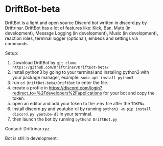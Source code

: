 # DriftBot-beta
DriftBot is a light and open source Discord bot written in discord.py by Driftrinar. DriftBot has a lot of features like: Kick, Ban, Mute (in development), Message Logging (in development), Music (in development), reaction roles, terminal logger (optional), embeds and settings via commands.


Setup:
1. Download DriftBot by `git clone https://github.com/Driftrinar/DriftBot-beta/`
2. install python3 by going to your terminal and installing python3 with your package manager, example: `sudo apt install python3`
3. run `cd DriftBot-beta/DriftBot` to enter the file.
4. create a profile in https://discord.com/login?redirect_to=%2Fdevelopers%2Fapplications for your bot and copy the token.
5. open an editor and add your token to the .env file after the `TOKEN=`
6. install discord.py and youtube-dl by running `python3 -m pip install discord.py youtube-dl` in your terminal.
7. then launch the bot by running `python3 DriftBot.py`

Contact: Driftrinar.xyz

Bot is still in development.
